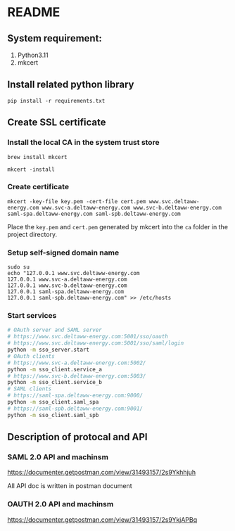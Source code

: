 # README

## System requirement:

1. Python3.11
2. mkcert

## Install related python library

```
pip install -r requirements.txt
```

## Create SSL certificate

### Install the local CA in the system trust store

```
brew install mkcert

mkcert -install
```

### Create certificate

```
mkcert -key-file key.pem -cert-file cert.pem www.svc.deltaww-energy.com www.svc-a.deltaww-energy.com www.svc-b.deltaww-energy.com saml-spa.deltaww-energy.com saml-spb.deltaww-energy.com
```

Place the `key.pem` and `cert.pem` generated by mkcert into the `ca` folder in the project directory.

### Setup self-signed domain name

```
sudo su
echo "127.0.0.1 www.svc.deltaww-energy.com
127.0.0.1 www.svc-a.deltaww-energy.com
127.0.0.1 www.svc-b.deltaww-energy.com
127.0.0.1 saml-spa.deltaww-energy.com
127.0.0.1 saml-spb.deltaww-energy.com" >> /etc/hosts
```

### Start services

```bash
# OAuth server and SAML server
# https://www.svc.deltaww-energy.com:5001/sso/oauth
# https://www.svc.deltaww-energy.com:5001/sso/saml/login
python -m sso_server.start
# OAuth clients
# https://www.svc-a.deltaww-energy.com:5002/
python -m sso_client.service_a
# https://www.svc-b.deltaww-energy.com:5003/
python -m sso_client.service_b
# SAML clients
# https://saml-spa.deltaww-energy.com:9000/
python -m sso_client.saml_spa
# https://saml-spb.deltaww-energy.com:9001/
python -m sso_client.saml_spb
```

## Description of protocal and API

### SAML 2.0 API and machinsm

https://documenter.getpostman.com/view/31493157/2s9Ykhhjuh

All API doc is written in postman document

### OAUTH 2.0 API and machinsm

https://documenter.getpostman.com/view/31493157/2s9YkjAPBq
